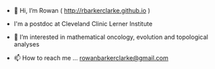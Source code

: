 - 👋 Hi, I’m Rowan ( http://rbarkerclarke.github.io )
- I'm a postdoc at Cleveland Clinic Lerner Institute
- 🌱 I’m interested in mathematical oncology, evolution and topological analyses

- 📫 How to reach me ... rowanbarkerclarke@gmail.com

<!---
rbarkerclarke/rbarkerclarke is a ✨ special ✨ repository because its `README.md` (this file) appears on your GitHub profile.
You can click the Preview link to take a look at your changes.
--->
